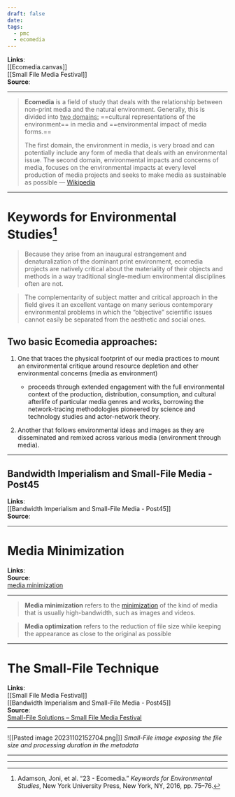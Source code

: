 ```yaml
---
draft: false
date: 
tags:
  - pmc
  - ecomedia
---
```


**Links**: <br>[[Ecomedia.canvas]]<br>[[Small File Media Festival]]<br>
**Source**: 
___
> **Ecomedia** is a field of study that deals with the relationship between non-print media and the natural environment. Generally, this is divided into <u>two domains:</u> ==cultural representations of the environment== in media and ==environmental impact of media forms.==
>
> The first domain, the environment in media, is very broad and can potentially include any form of media that deals with an environmental issue.  The second domain, environmental impacts and concerns of media, focuses on the environmental impacts at every level production of media projects and seeks to make media as sustainable as possible
> — [Wikipedia](https://en.wikipedia.org/wiki/Ecomedia)
___

# Keywords for Environmental Studies[^1]

>Because they arise from an inaugural estrangement and denaturalization of the dominant print environment, ecomedia projects are natively critical about the materiality of their objects and methods in a way traditional single-medium environmental disciplines often are not.

>The complementarity of subject matter and critical approach in the field gives it an excellent vantage on many serious contemporary environmental problems in which the “objective” scientific issues cannot easily be separated from the aesthetic and social ones.

## Two basic Ecomedia approaches:

1. One that traces the physical footprint of our media practices to mount an environmental critique around resource depletion and other environmental concerns (media as environment)
	- proceeds through extended engagement with the full environmental context of the production, distribution, consumption, and cultural afterlife of particular media genres and works, borrowing the network-tracing methodologies pioneered by science and technology studies and actor-network theory.
   
2. Another that follows environmental ideas and images as they are disseminated and remixed across various media (environment through media).

___
## Bandwidth Imperialism and Small-File Media - Post45

**Links**:<br>[[Bandwidth Imperialism and Small-File Media - Post45]]<br>
**Source**: <br>
___
# Media Minimization

**Links**:<br>
**Source**: <br>[media minimization](https://permacomputing.net/media_minimization/)
___
>**Media minimization** refers to the [minimization](https://permacomputing.net/minimization/) of the kind of media that is usually high-bandwidth, such as images and videos.


>**Media optimization** refers to the reduction of file size while keeping the appearance as close to the original as possible


___
# The Small-File Technique

**Links**:<br>[[Small File Media Festival]]<br>[[Bandwidth Imperialism and Small-File Media - Post45]]<br>
**Source**: <br>[Small-File Solutions – Small File Media Festival](https://smallfile.ca/ecomedia/)
___
![[Pasted image 20231102152704.png|]]
*Small-File image exposing the file size and processing duration in the metadata*
___






___






[^1]: Adamson, Joni, et al. “23 - Ecomedia.” _Keywords for Environmental Studies_, New York University Press, New York, NY, 2016, pp. 75–76.


